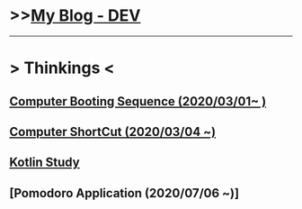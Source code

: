 
# >>[My Blog - DEV](https://dev-seungwon.tistory.com/)

--------------------------------------------------------------------------------------------

# > Thinkings <

## [Computer Booting Sequence (2020/03/01~ )](https://github.com/SeungWonU/Click_Me/tree/master/Computer%20Boosting%20Sequence)

## [Computer ShortCut (2020/03/04 ~)](https://github.com/SeungWonU/Click_Me/tree/master/Computer%20ShortCut)

## [Kotlin Study](https://github.com/SeungWonU/kotlin-study)

## [Pomodoro Application (2020/07/06 ~)]

